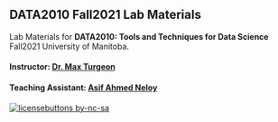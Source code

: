 ## DATA2010 Fall2021 Lab Materials
Lab Materials for **DATA2010: Tools and Techniques for Data Science** Fall2021 University of Manitoba.


#### Instructor: [Dr. Max Turgeon](https://www.maxturgeon.ca/) 
#### Teaching Assistant: [Asif Ahmed Neloy](https://aaneloy.netlify.app/)

[![licensebuttons by-nc-sa](https://licensebuttons.net/l/by-nc-sa/3.0/88x31.png)](https://creativecommons.org/licenses/by-nc-sa/4.0)



